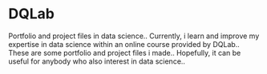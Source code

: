 # DQLab
Portfolio and project files in data science..
Currently, i learn and improve my expertise in data science within an online course provided by DQLab..
These are some portfolio and project files i made..
Hopefully, it can be useful for anybody who also interest in data science..
